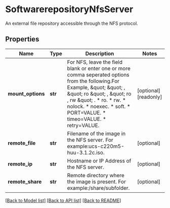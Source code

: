 # SoftwarerepositoryNfsServer

An external file repository accessible through the NFS protocol. 
## Properties
Name | Type | Description | Notes
------------ | ------------- | ------------- | -------------
**mount_options** | **str** | For NFS, leave the field blank or enter one or more comma seperated options from the following.For Example, \&quot; \&quot; , \&quot; ro \&quot; , \&quot; ro , rw \&quot; . * ro. * rw. * nolock. * noexec. * soft. * PORT&#x3D;VALUE. * timeo&#x3D;VALUE. * retry&#x3D;VALUE.    | [optional] [readonly] 
**remote_file** | **str** | Filename of the image in the NFS server. For example:ucs-c220m5-huu-3.1.2c.iso.   | [optional] 
**remote_ip** | **str** | Hostname or IP Address of the NFS server.   | [optional] 
**remote_share** | **str** | Remote directory where the image is present. For example:/share/subfolder.    | [optional] 

[[Back to Model list]](../README.md#documentation-for-models) [[Back to API list]](../README.md#documentation-for-api-endpoints) [[Back to README]](../README.md)


